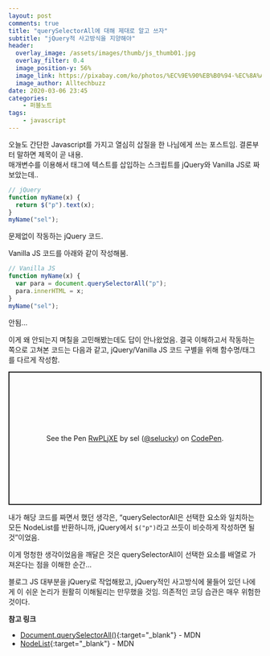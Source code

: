 ```yaml
---
layout: post
comments: true
title: "querySelectorAll에 대해 제대로 알고 쓰자"
subtitle: "jQuery적 사고방식을 지양해야"
header:
  overlay_image: /assets/images/thumb/js_thumb01.jpg
  overlay_filter: 0.4
  image_position-y: 56%
  image_link: https://pixabay.com/ko/photos/%EC%9E%90%EB%B0%94-%EC%8A%A4%ED%81%AC%EB%A6%BD%ED%8A%B8-%ED%94%84%EB%A1%9C%EA%B7%B8%EB%9E%98%EB%A8%B8-%EC%BD%94%EB%93%9C-4523100/
  image_author: Alltechbuzz
date: 2020-03-06 23:45
categories:
    - 퍼블노트
tags:
    - javascript
---
```

오늘도 간단한 Javascript를 가지고 열심히 삽질을 한 나님에게 쓰는 포스트임. 결론부터 말하면 제목이 곧 내용.  
매개변수를 이용해서 태그에 텍스트를 삽입하는 스크립트를 jQuery와 Vanilla JS로 짜보았는데..

```javascript
// jQuery
function myName(x) {
  return $("p").text(x);
}
myName("sel");
```
문제없이 작동하는 jQuery 코드.

Vanilla JS 코드를 아래와 같이 작성해봄.

```javascript
// Vanilla JS
function myName(x) {
  var para = document.querySelectorAll("p");
  para.innerHTML = x;
}
myName("sel");
```
안됨...

이게 왜 안되는지 며칠을 고민해봤는데도 답이 안나왔었음. 결국 이해하고서 작동하는 쪽으로 고쳐본 코드는 다음과 같고, jQuery/Vanilla JS 코드 구별을 위해 함수명/태그를 다르게 작성함.

<p class="codepen" data-height="265" data-theme-id="default" data-default-tab="js,result" data-user="selucky" data-slug-hash="RwPLjXE" style="height: 265px; box-sizing: border-box; display: flex; align-items: center; justify-content: center; border: 2px solid; margin: 1em 0; padding: 1em;" data-pen-title="RwPLjXE">
  <span>See the Pen <a href="https://codepen.io/selucky/pen/RwPLjXE">
  RwPLjXE</a> by sel (<a href="https://codepen.io/selucky">@selucky</a>)
  on <a href="https://codepen.io">CodePen</a>.</span>
</p>
<script async src="https://static.codepen.io/assets/embed/ei.js"></script>

내가 해당 코드를 짜면서 했던 생각은, &ldquo;querySelectorAll은 선택한 요소와 일치하는 모든 NodeList를 반환하니까, jQuery에서 <code>$("p")</code>라고 쓰듯이 비슷하게 작성하면 될 것&rdquo;이었음.

이게 멍청한 생각이었음을 깨달은 것은 querySelectorAll이 선택한 요소를 배열로 가져온다는 점을 이해한 순간...

블로그 JS 대부분을 jQuery로 작업해왔고, jQuery적인 사고방식에 물들어 있던 나에게 이 쉬운 논리가 원활히 이해될리는 만무했을 것임. 의존적인 코딩 습관은 매우 위험한 것이다.

**참고 링크**

* [Document.querySelectorAll()](https://developer.mozilla.org/ko/docs/Web/API/Document/querySelectorAll){:target="_blank"} - MDN
* [NodeList](https://developer.mozilla.org/ko/docs/Web/API/NodeList){:target="_blank"} - MDN